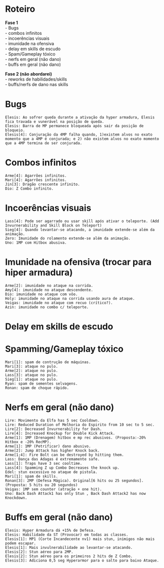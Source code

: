 Roteiro
=======
<b>Fase 1</b><br />
	- Bugs<br />
	- combos infinitos<br />
	- incoerências visuais<br />
	- imunidade na ofensiva<br />
	- delay em skills de escudo<br />
	- Spam/Gameplay tóxico<br />
	- nerfs em geral (não dano)<br />
	- buffs em geral (não dano)<br />
	
<b>Fase 2 (não abordarei)</b><br />
	- reworks de habilidades/skills<br />
	- buffs/nerfs de dano nas skills<br />

Bugs
====
	Elesis: Ao sofrer queda durante a ativação da hyper armadura, Elesis fica travada e vunerável na posição de queda.
	Elesis: Barra de MP permanece bloqueada após sair da posição de bloqueio.
	Elesis[4]: Conjuração da 4MP falha quando, 1)existem alvos no exato momento que a 4MP é conjurada; e 2) não existem alvos no exato momento que a 4MP termina de ser conjurada.

Combos infinitos
================
	Arme[4]: Agarrões infinitos.
	Mari[4]: Agarrões infinitos.
	Jin[3]: Dragão crescente infinito.
	Dio: Z Combo infinito.

Incoerências visuais
====================
	Lass[4]: Pode ser agarrado ou usar skill após ativar o teleporte. (Add Invurnerability and Skill Block on Teleport)
	Sieg[4]: Quando levantar-se atacando, a imunidade extende-se além da animação.
	Zero: Imunidade do rolamento extende-se além da animação.
	Uno: 1MP com Hitbox abusiva.

Imunidade na ofensiva (trocar para hiper armadura)
==================================================
	Arme[2]: imunidade no ataque na corrida.
	Amy[4]: imunidade no ataque descendente.
	Dio: imunidade no ataque com vôo.
	Holy: imunidade no ataque na corrida usando aura de ataque.
	Veigas: imunidade no ataque com recuo (crítico?).
	Azin: imunidade no combo c/ teleporte.
	
Delay em skills de escudo
=========================

Spamming/Gameplay tóxico
====================
	Mari[1]: spam de contrução de máquinas.
	Mari[3]: ataque no pulo.
	Arme[2]: ataque no pulo.
	Lass[3]: ataque no pulo.	
	Sieg[1]: ataque no pulo.
	Ryan: spam de sementes selvagens.
	Ronan: spam de choque rápido.
	
Nerfs em geral (não dano)
=========================
	Lire: Movimento da Elfa has 5 sec Cooldown.
	Lire: Reduced Duration of Melhoria do Espirito from 10 sec to 5 sec.
	Lire[2]: Decreased Invurnerability for Dash.
	Lire[4]: Increased Knockup for Double Kick Attack.
	Arme[1]: 1MP (Drenagem) hitbox e mp rec abusivos. (Proposta:-20% Hitbox e -20% RecMP).
	Arme[1]: 1MP (Petrificar) dano abusivo.
	Arme[2]: Jump Attack has higher Knock back.
	Arme[1;4]: Fire Bolt can be destroyed by hitting them.	
	Lass: Dança das Adagas é extremamente safe.
	Lass[1]: Traps have 3 sec cooltime.
	Lass[4]: Spamming Z up Combo Decreases the knock up.
	Edel: stun excessivo no ataque de pistola.	
	Mari[1]: spam de skills.
	Ronan[3]: 2MP (Defesa Mágica). Original[6 hits ou 25 segundos]. (Proposta: 5 hits ou 20 segundos)
	Veigas: 1MP sem counter (atração + one hit).
	Uno: Back Dash Attack1 has only Stun , Back Dash Attack2 has now Knockdown.
	
	
Buffs em geral (não dano)
=========================	
	Elesis: Hyper Armadura dá +15% de Defesa.
	Elesis: Habilidade da ST (Provocar) em todas as classes.
	Elesis[1]: MP1 (Corte Incandecente nv1) mais stun, inimigos não mais podem escapar.
	Elesis[1]: Mais invulnerabilidade ao levantar-se atacando.
	Elesis[2]: Stun aéreo para 2MP.
	Elesis[2]: Stun aéreo para os primeiros 2 hits de Z Combo.
	Elesis[3]: Adiciona 0,5 seg Hyperarmor para o salto para baixo Ataque.
